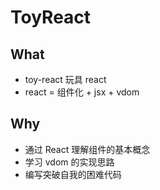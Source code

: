 # ToyReact

## What

- toy-react 玩具 react
- react = 组件化 + jsx + vdom

## Why

- 通过 React 理解组件的基本概念
- 学习 vdom 的实现思路
- 编写突破自我的困难代码
